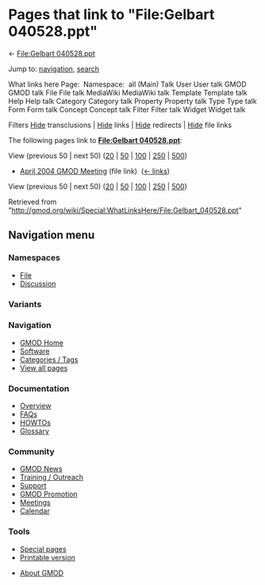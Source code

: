 <div id="mw-page-base" class="noprint">

</div>

<div id="mw-head-base" class="noprint">

</div>

<div id="content" class="mw-body" role="main">

<span id="top"></span>

<div id="mw-js-message" style="display:none;">

</div>



# <span dir="auto">Pages that link to "File:Gelbart 040528.ppt"</span>

<div id="bodyContent">

<div id="contentSub">

← [File:Gelbart
040528.ppt](/wiki/File:Gelbart_040528.ppt "File:Gelbart 040528.ppt")

</div>

<div id="jump-to-nav" class="mw-jump">

Jump to: [navigation](#mw-navigation), [search](#p-search)

</div>

<div id="mw-content-text">

What links here Page:  Namespace:  all (Main) Talk User User talk GMOD
GMOD talk File File talk MediaWiki MediaWiki talk Template Template talk
Help Help talk Category Category talk Property Property talk Type Type
talk Form Form talk Concept Concept talk Filter Filter talk Widget
Widget talk

Filters
[Hide](/mediawiki/index.php?title=Special:WhatLinksHere/File:Gelbart_040528.ppt&hidetrans=1 "Special:WhatLinksHere/File:Gelbart 040528.ppt")
transclusions \|
[Hide](/mediawiki/index.php?title=Special:WhatLinksHere/File:Gelbart_040528.ppt&hidelinks=1 "Special:WhatLinksHere/File:Gelbart 040528.ppt")
links \|
[Hide](/mediawiki/index.php?title=Special:WhatLinksHere/File:Gelbart_040528.ppt&hideredirs=1 "Special:WhatLinksHere/File:Gelbart 040528.ppt")
redirects \|
[Hide](/mediawiki/index.php?title=Special:WhatLinksHere/File:Gelbart_040528.ppt&hideimages=1 "Special:WhatLinksHere/File:Gelbart 040528.ppt")
file links

The following pages link to **[File:Gelbart
040528.ppt](/wiki/File:Gelbart_040528.ppt "File:Gelbart 040528.ppt")**:

View (previous 50 \| next 50)
([20](/mediawiki/index.php?title=Special:WhatLinksHere/File:Gelbart_040528.ppt&limit=20 "Special:WhatLinksHere/File:Gelbart 040528.ppt")
\|
[50](/mediawiki/index.php?title=Special:WhatLinksHere/File:Gelbart_040528.ppt&limit=50 "Special:WhatLinksHere/File:Gelbart 040528.ppt")
\|
[100](/mediawiki/index.php?title=Special:WhatLinksHere/File:Gelbart_040528.ppt&limit=100 "Special:WhatLinksHere/File:Gelbart 040528.ppt")
\|
[250](/mediawiki/index.php?title=Special:WhatLinksHere/File:Gelbart_040528.ppt&limit=250 "Special:WhatLinksHere/File:Gelbart 040528.ppt")
\|
[500](/mediawiki/index.php?title=Special:WhatLinksHere/File:Gelbart_040528.ppt&limit=500 "Special:WhatLinksHere/File:Gelbart 040528.ppt"))

- [April 2004 GMOD
  Meeting](/wiki/April_2004_GMOD_Meeting "April 2004 GMOD Meeting")
  (file link) ‎ <span class="mw-whatlinkshere-tools">([←
  links](/mediawiki/index.php?title=Special:WhatLinksHere&target=April+2004+GMOD+Meeting "Special:WhatLinksHere"))</span>

View (previous 50 \| next 50)
([20](/mediawiki/index.php?title=Special:WhatLinksHere/File:Gelbart_040528.ppt&limit=20 "Special:WhatLinksHere/File:Gelbart 040528.ppt")
\|
[50](/mediawiki/index.php?title=Special:WhatLinksHere/File:Gelbart_040528.ppt&limit=50 "Special:WhatLinksHere/File:Gelbart 040528.ppt")
\|
[100](/mediawiki/index.php?title=Special:WhatLinksHere/File:Gelbart_040528.ppt&limit=100 "Special:WhatLinksHere/File:Gelbart 040528.ppt")
\|
[250](/mediawiki/index.php?title=Special:WhatLinksHere/File:Gelbart_040528.ppt&limit=250 "Special:WhatLinksHere/File:Gelbart 040528.ppt")
\|
[500](/mediawiki/index.php?title=Special:WhatLinksHere/File:Gelbart_040528.ppt&limit=500 "Special:WhatLinksHere/File:Gelbart 040528.ppt"))

</div>

<div class="printfooter">

Retrieved from
"<http://gmod.org/wiki/Special:WhatLinksHere/File:Gelbart_040528.ppt>"

</div>

<div id="catlinks" class="catlinks catlinks-allhidden">

</div>

<div class="visualClear">

</div>

</div>

</div>

<div id="mw-navigation">

## Navigation menu

<div id="mw-head">



<div id="left-navigation">

<div id="p-namespaces" class="vectorTabs" role="navigation"
aria-labelledby="p-namespaces-label">

### Namespaces

- <span id="ca-nstab-image"><a href="/wiki/File:Gelbart_040528.ppt" accesskey="c"
  title="View the file page [c]">File</a></span>
- <span id="ca-talk"><a
  href="/mediawiki/index.php?title=File_talk:Gelbart_040528.ppt&amp;action=edit&amp;redlink=1"
  accesskey="t"
  title="Discussion about the content page [t]">Discussion</a></span>

</div>

<div id="p-variants" class="vectorMenu emptyPortlet" role="navigation"
aria-labelledby="p-variants-label">

### 

### Variants[](#)

<div class="menu">

</div>

</div>

</div>

<div id="right-navigation">





</div>



</div>

</div>

</div>

<div id="mw-panel">

<div id="p-logo" role="banner">

<a href="/wiki/Main_Page"
style="background-image: url(http://gmod.org/images/GMOD-cogs.png);"
title="Visit the main page"></a>

</div>

<div id="p-Navigation" class="portal" role="navigation"
aria-labelledby="p-Navigation-label">

### Navigation

<div class="body">

- <span id="n-GMOD-Home">[GMOD Home](/wiki/Main_Page)</span>
- <span id="n-Software">[Software](/wiki/GMOD_Components)</span>
- <span id="n-Categories-.2F-Tags">[Categories /
  Tags](/wiki/Categories)</span>
- <span id="n-View-all-pages">[View all
  pages](/wiki/Special:AllPages)</span>

</div>

</div>

<div id="p-Documentation" class="portal" role="navigation"
aria-labelledby="p-Documentation-label">

### Documentation

<div class="body">

- <span id="n-Overview">[Overview](/wiki/Overview)</span>
- <span id="n-FAQs">[FAQs](/wiki/Category:FAQ)</span>
- <span id="n-HOWTOs">[HOWTOs](/wiki/Category:HOWTO)</span>
- <span id="n-Glossary">[Glossary](/wiki/Glossary)</span>

</div>

</div>

<div id="p-Community" class="portal" role="navigation"
aria-labelledby="p-Community-label">

### Community

<div class="body">

- <span id="n-GMOD-News">[GMOD News](/wiki/GMOD_News)</span>
- <span id="n-Training-.2F-Outreach">[Training /
  Outreach](/wiki/Training_and_Outreach)</span>
- <span id="n-Support">[Support](/wiki/Support)</span>
- <span id="n-GMOD-Promotion">[GMOD
  Promotion](/wiki/GMOD_Promotion)</span>
- <span id="n-Meetings">[Meetings](/wiki/Meetings)</span>
- <span id="n-Calendar">[Calendar](/wiki/Calendar)</span>

</div>

</div>

<div id="p-tb" class="portal" role="navigation"
aria-labelledby="p-tb-label">

### Tools

<div class="body">

- <span id="t-specialpages"><a href="/wiki/Special:SpecialPages" accesskey="q"
  title="A list of all special pages [q]">Special pages</a></span>
- <span id="t-print"><a
  href="/mediawiki/index.php?title=Special:WhatLinksHere/File:Gelbart_040528.ppt&amp;printable=yes"
  rel="alternate" accesskey="p"
  title="Printable version of this page [p]">Printable version</a></span>

</div>

</div>

</div>

</div>

<div id="footer" role="contentinfo">

- <span id="footer-places-about">[About
  GMOD](/wiki/GMOD:About "GMOD:About")</span>

<!-- -->






</div>
